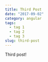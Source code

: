 ```yaml
---
title: Third Post 
date: "2017-09-02"
category: angular
tags: 
  - tag 1
  - tag 2
  - tag 3
slug: third-post
---
```


Third post!
